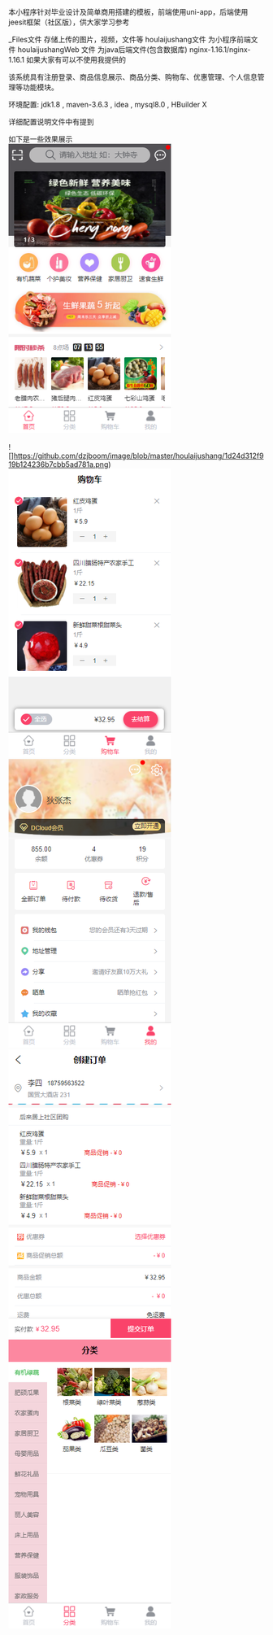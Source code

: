 本小程序针对毕业设计及简单商用搭建的模板，前端使用uni-app，后端使用jeesit框架（社区版），供大家学习参考

_Files文件           	   		存储上传的图片，视频，文件等
houlaijushang文件      		为小程序前端文件
houlaijushangWeb 文件		为java后端文件(包含数据库)
nginx-1.16.1/nginx-1.16.1         如果大家有可以不使用我提供的


该系统具有注册登录、商品信息展示、商品分类、购物车、优惠管理、个人信息管理等功能模块。


环境配置:
jdk1.8 , maven-3.6.3 , idea , mysql8.0 , HBuilder X

详细配置说明文件中有提到

如下是一些效果展示
<br/>
![](https://github.com/dzjboom/image/blob/master/houlaijushang/8a6237f7f238621c116dd785e4fdd13.png)    
<br/>
![]https://github.com/dzjboom/image/blob/master/houlaijushang/1d24d312f919b124236b7cbb5ad781a.png) 
<br/>
![](https://github.com/dzjboom/image/raw/master/houlaijushang/2eccb536f94b9b0a284d3449b626351.png) 
<br/>
![](https://github.com/dzjboom/image/raw/master/houlaijushang/b08a385aad89ebff4161909e74cbf5b.png) 
<br/>
![](https://github.com/dzjboom/image/raw/master/houlaijushang/bb580c4b65c8fa671f651eea91ca3cc.png) 
<br/>
![](https://github.com/dzjboom/image/raw/master/houlaijushang/eb38c9fd945aeb4fd59ad13c5b8b829.png) 
